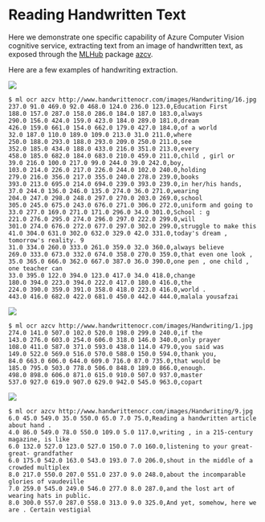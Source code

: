 Reading Handwritten Text
========================

Here we demonstrate one specific capability of Azure Computer Vision
cognitive service, extracting text from an image of handwritten text,
as exposed through the [MLHub](https://mlhub.ai) package
[azcv](https://github.com/gjwgit/azcv).

Here are a few examples of handwriting extraction.

![](http://www.handwrittenocr.com/images/Handwriting/16.jpg)

``` console
$ ml ocr azcv http://www.handwrittenocr.com/images/Handwriting/16.jpg
237.0 91.0 469.0 92.0 468.0 124.0 236.0 123.0,Education First
188.0 157.0 287.0 158.0 286.0 184.0 187.0 183.0,always
290.0 156.0 424.0 159.0 423.0 184.0 289.0 181.0,dream
426.0 159.0 661.0 154.0 662.0 179.0 427.0 184.0,of a world
32.0 187.0 110.0 189.0 109.0 213.0 31.0 211.0,where
250.0 188.0 293.0 188.0 293.0 209.0 250.0 211.0,see
352.0 185.0 434.0 188.0 433.0 216.0 351.0 213.0,every
458.0 185.0 682.0 184.0 683.0 210.0 459.0 211.0,child , girl or
39.0 216.0 100.0 217.0 99.0 244.0 39.0 242.0,boy,
103.0 214.0 226.0 217.0 226.0 244.0 102.0 240.0,holding
279.0 216.0 356.0 217.0 355.0 240.0 278.0 239.0,books
393.0 213.0 695.0 214.0 694.0 239.0 393.0 239.0,in her/his hands,
37.0 244.0 136.0 246.0 135.0 274.0 36.0 271.0,wearing
204.0 247.0 298.0 248.0 297.0 270.0 203.0 269.0,school
305.0 245.0 675.0 243.0 676.0 271.0 306.0 272.0,uniform and going to
33.0 277.0 169.0 271.0 171.0 296.0 34.0 301.0,School : g
221.0 276.0 295.0 274.0 296.0 297.0 222.0 299.0,will
301.0 274.0 676.0 272.0 677.0 297.0 302.0 299.0,struggle to make this
41.0 304.0 631.0 302.0 632.0 329.0 42.0 331.0,today's dream , tomorrow's reality. 9
31.0 334.0 260.0 333.0 261.0 359.0 32.0 360.0,always believe
269.0 333.0 673.0 332.0 674.0 358.0 270.0 359.0,that even one look ,
35.0 365.0 666.0 362.0 667.0 387.0 36.0 390.0,one pen , one child , one teacher can
33.0 395.0 122.0 394.0 123.0 417.0 34.0 418.0,change
180.0 394.0 223.0 394.0 222.0 417.0 180.0 416.0,the
224.0 390.0 359.0 391.0 358.0 418.0 223.0 416.0,world .
443.0 416.0 682.0 422.0 681.0 450.0 442.0 444.0,malala yousafzai
```
![](http://www.handwrittenocr.com/images/Handwriting/1.jpg)
```console
$ ml ocr azcv http://www.handwrittenocr.com/images/Handwriting/1.jpg
274.0 141.0 507.0 102.0 520.0 198.0 299.0 240.0,if the
143.0 276.0 603.0 254.0 606.0 318.0 146.0 340.0,only prayer
108.0 411.0 587.0 371.0 593.0 438.0 114.0 479.0,you said was
149.0 522.0 569.0 516.0 570.0 588.0 150.0 594.0,thank you,
84.0 663.0 606.0 644.0 609.0 716.0 87.0 735.0,that would be
185.0 795.0 503.0 778.0 506.0 848.0 189.0 866.0,enough.
498.0 898.0 606.0 871.0 615.0 910.0 507.0 937.0,master
537.0 927.0 619.0 907.0 629.0 942.0 545.0 963.0,copart
```

![](http://www.handwrittenocr.com/images/Handwriting/9.jpg)

```console
$ ml ocr azcv http://www.handwrittenocr.com/images/Handwriting/9.jpg
6.0 45.0 549.0 35.0 550.0 65.0 7.0 75.0,Reading a handwritten article about hand .
4.0 86.0 549.0 78.0 550.0 109.0 5.0 117.0,writing , in a 215-century magazine, is like
6.0 132.0 527.0 123.0 527.0 150.0 7.0 160.0,listening to your great-great- grandfather
6.0 175.0 542.0 163.0 543.0 193.0 7.0 206.0,shout in the middle of a crowded multiplex
8.0 217.0 550.0 207.0 551.0 237.0 9.0 248.0,about the incomparable glories of vaudeville
7.0 259.0 545.0 249.0 546.0 277.0 8.0 287.0,and the lost art of wearing hats in public.
8.0 300.0 557.0 287.0 558.0 313.0 9.0 325.0,And yet, somehow, here we are . Certain vestigial
```

